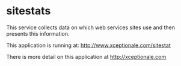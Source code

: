 # sitestats
This service collects data on which web services sites use and then presents this information.

This application is running at:
http://www.xceptionale.com/sitestat

There is more detail on this application at http://xceptionale.com

